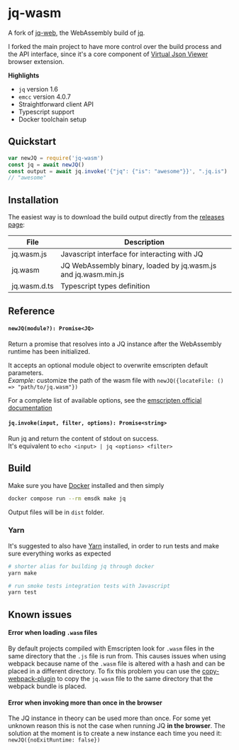 # jq-wasm

A fork of [jq-web](https://github.com/fiatjaf/jq-web), the WebAssembly build of [jq](https://github.com/stedolan/jq).

I forked the main project to have more control over the build process and the API interface, since it's a core component of [Virtual Json Viewer](https://github.com/paolosimone/virtual-json-viewer) browser extension.

**Highlights**

- `jq` version 1.6 
- `emcc` version 4.0.7
- Straightforward client API
- Typescript support
- Docker toolchain setup

## Quickstart

```js
var newJQ = require('jq-wasm')
const jq = await newJQ()
const output = await jq.invoke('{"jq": {"is": "awesome"}}', ".jq.is")
// "awesome"
```
## Installation

The easiest way is to download the build output directly from the [releases page](https://github.com/paolosimone/jq-wasm/releases):

| File                 | Description                                                        | 
|----------------------|--------------------------------------------------------------------|
| jq.wasm.js           | Javascript interface for interacting with JQ                       | 
| jq.wasm              | JQ WebAssembly binary, loaded by jq.wasm.js and jq.wasm.min.js     |
| jq.wasm.d.ts         | Typescript types definition                                        | 

## Reference

#### `newJQ(module?): Promise<JQ>`

Return a promise that resolves into a JQ instance after the WebAssembly runtime has been initialized.  

It accepts an optional module object to overwrite emscripten default parameters.  
_Example:_ customize the path of the wasm file with `newJQ({locateFile: () => "path/to/jq.wasm"})`

For a complete list of available options, see the [emscripten official documentation](https://emscripten.org/docs/api_reference/module.html)


#### `jq.invoke(input, filter, options): Promise<string>`

Run jq and return the content of stdout on success.  
It's equivalent to `echo <input> | jq <options> <filter>`

## Build

Make sure you have [Docker](https://www.docker.com/) installed and then simply

```bash
docker compose run --rm emsdk make jq 
```

Output files will be in `dist` folder.

### Yarn

It's suggested to also have [Yarn](https://yarnpkg.com/) installed, 
in order to run tests and make sure everything works as expected

```bash
# shorter alias for building jq through docker
yarn make

# run smoke tests integration tests with Javascript
yarn test
```

## Known issues

#### Error when loading `.wasm` files

By default projects compiled with Emscripten look for `.wasm` files in the same directory that the `.js` file is run from. This causes issues when using webpack because name of the `.wasm` file is altered with a hash and can be placed in a different directory. To fix this problem you can use the [copy-webpack-plugin](https://github.com/webpack-contrib/copy-webpack-plugin) to copy the `jq.wasm` file to the same directory that the webpack bundle is placed.

#### Error when invoking more than once in the browser

The JQ instance in theory can be used more than once. For some yet unknown reason this is not the case when running JQ **in the browser**. The solution at the moment is to create a new instance each time you need it: `newJQ({noExitRuntime: false})`
